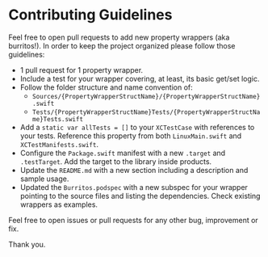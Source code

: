 # Contributing Guidelines

Feel free to open pull requests to add new property wrappers (aka burritos!). In order to keep the project organized please follow those guidelines:
* 1 pull request for 1 property wrapper.
* Include a test for your wrapper covering, at least, its basic get/set logic.
* Follow the folder structure and name convention of:
   * `Sources/{PropertyWrapperStructName}/{PropertyWrapperStructName}.swift`
   * `Tests/{PropertyWrapperStructName}Tests/{PropertyWrapperStructName}Tests.swift`
* Add a `static var allTests = []` to your `XCTestCase` with references to your tests. Reference this property from both `LinuxMain.swift` and `XCTestManifests.swift`.
* Configure the `Package.swift` manifest with a new `.target` and `.testTarget`. Add the target to the library inside products.
* Update the `README.md` with a new section including a description and sample usage.
* Updated the `Burritos.podspec` with a new subspec for your wrapper pointing to the source files and listing the dependencies. Check existing wrappers as examples.

Feel free to open issues or pull requests for any other bug, improvement or fix.

Thank you.
